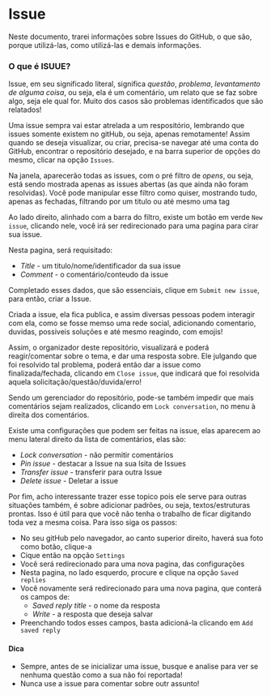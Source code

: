# Issue

Neste documento, trarei informações sobre Issues do GitHub, o que são, porque utilizá-las, como utilizá-las e demais informações.


### O que é ISUUE?

Issue, em seu significado literal, significa _questão_, _problema_, _levantamento de alguma coisa_, ou seja, ela é um comentário, um relato que se faz sobre algo, seja ele qual for. Muito dos casos são problemas identificados que são relatados! 

Uma issue sempra vai estar atrelada a um respositório, lembrando que issues somente existem no gitHub, ou seja, apenas remotamente! 
Assim quando se deseja visualizar, ou criar, precisa-se navegar até uma conta do GitHub, encontrar o repositório desejado, e na barra superior de opções do mesmo, clicar na opção `Issues`.

Na janela, aparecerão todas as issues, com o pré filtro de _opens_, ou seja, está sendo mostrada apenas as issues abertas (as que ainda não foram resolvidas).
Você pode manipular esse filtro como quiser, mostrando tudo, apenas as fechadas, filtrando por um titulo ou até mesmo uma tag

Ao lado direito, alinhado com a barra do filtro, existe um botão em verde `New issue`, clicando nele, você irá ser redirecionado para uma pagina para cirar sua issue.

Nesta pagina, será requisitado:
 - _Title_ - um titulo/nome/identificador da sua issue
 - _Comment_ - o comentário/conteudo da issue

Completado esses dados, que são essenciais, clique em `Submit new issue`, para então, criar a Issue.

Criada a issue, ela fica publica, e assim diversas pessoas podem interagir com ela, como se fosse memso uma rede social, adicionando comentario, duvidas, possiveis soluções e até mesmo reagindo, com emojis! 

Assim, o organizador deste repositório, visualizará e poderá reagir/comentar sobre o tema, e dar uma resposta sobre. Ele julgando que foi resolvido tal problema, poderá então dar a issue como finalizada/fechada, clicando em `Close issue`, que indicará que foi resolvida aquela solicitação/questão/duvida/erro!

Sendo um gerenciador do repositório, pode-se também impedir que mais comentários sejam realizados, clicando em `Lock conversation`, no menu à direita dos comentários.

Existe uma configurações que podem ser feitas na issue, elas aparecem ao menu lateral direito da lista de comentários, elas são:

 - _Lock conversation_ - não permitir comentários
 - _Pin issue_ - destacar a Issue na sua lsita de Issues
 - _Transfer issue_ - transferir para outra Issue
 - _Delete issue_ - Deletar a issue

Por fim, acho interessante trazer esse topico pois ele serve para outras situações também, é sobre adicionar padrões, ou seja, textos/estruturas prontas. Isso é útil para que você não tenha o trabalho de ficar digitando toda vez a mesma coisa. Para isso siga os passos:

 - No seu gitHub pelo navegador, ao canto superior direito, haverá sua foto como botão, clique-a
 - Cique então na opção `Settings`
 - Você será redirecionado para uma nova pagina, das configurações 
 - Nesta pagina, no lado esquerdo, procure e clique na opção `Saved replies`
 - Você novamente será redirecionado para uma nova pagina, que conterá os campos de:
   - _Saved reply title_ - o nome da resposta
   - _Write_ - a resposta que deseja salvar
 - Preenchando todos esses campos, basta adicioná-la clicando em `Add saved reply`

#### Dica
 - Sempre, antes de se inicializar uma issue, busque e analise para ver se nenhuma questão como a sua não foi reportada!
 - Nunca use a issue para comentar sobre outr assunto! 

